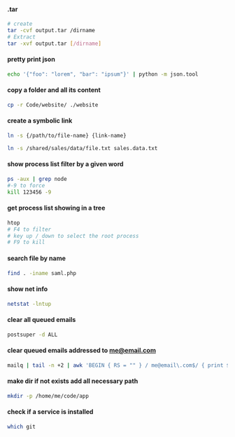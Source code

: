 #### .tar
```bash
# create
tar -cvf output.tar /dirname
# Extract
tar -xvf output.tar [/dirname]
```

#### pretty print json
```bash
echo '{"foo": "lorem", "bar": "ipsum"}' | python -m json.tool
```
#### copy a folder and all its content
 ```bash
 cp -r Code/website/ ./website
 ```   
      
#### create a symbolic link
```bash
ln -s {/path/to/file-name} {link-name}
```   
```bash
ln -s /shared/sales/data/file.txt sales.data.txt
```  

#### show process list filter by a given word
```bash
ps -aux | grep node
#-9 to force
kill 123456 -9
```

#### get process list showing in a tree
```bash
htop
# F4 to filter
# key up / down to select the root process
# F9 to kill
```

#### search file by name
```bash
find . -iname saml.php
```

#### show net info
```bash
netstat -lntup
```

#### clear all queued emails
```bash
postsuper -d ALL
```

#### clear queued emails addressed to me@email.com
```bash
mailq | tail -n +2 | awk 'BEGIN { RS = "" } / me@email\.com$/ { print $1 }' | tr -d '*!' | postsuper -d -
```

#### make dir if not exists add all necessary path
```bash
mkdir -p /home/me/code/app
```

#### check if a service is installed
```bash
which git
```








